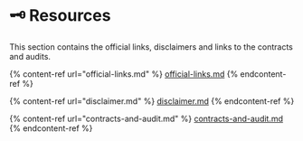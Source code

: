 # 🗝️ Resources

This section contains the official links, disclaimers and links to the contracts and audits.

{% content-ref url="official-links.md" %}
[official-links.md](official-links.md)
{% endcontent-ref %}

{% content-ref url="disclaimer.md" %}
[disclaimer.md](disclaimer.md)
{% endcontent-ref %}

{% content-ref url="contracts-and-audit.md" %}
[contracts-and-audit.md](contracts-and-audit.md)
{% endcontent-ref %}

